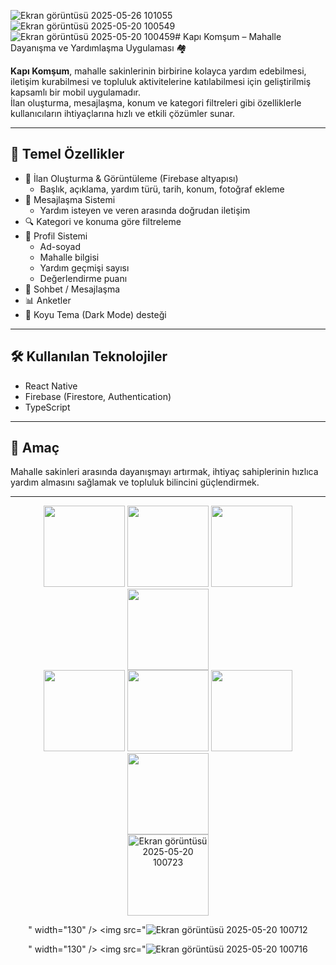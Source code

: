 ![Ekran görüntüsü 2025-05-26 101055](https://github.com/user-attachments/assets/32bedf71-93df-46dc-a037-8be07e5fa6b0)![Ekran görüntüsü 2025-05-20 100549](https://github.com/user-attachments/assets/e6416633-788c-4ba5-af59-28c30304e057)![Ekran görüntüsü 2025-05-20 100459](https://github.com/user-attachments/assets/55604bb2-d73c-40b8-a473-be91222ca3e1)# Kapı Komşum – Mahalle Dayanışma ve Yardımlaşma Uygulaması 🏘️

**Kapı Komşum**, mahalle sakinlerinin birbirine kolayca yardım edebilmesi, iletişim kurabilmesi ve topluluk aktivitelerine katılabilmesi için geliştirilmiş kapsamlı bir mobil uygulamadır.  
İlan oluşturma, mesajlaşma, konum ve kategori filtreleri gibi özelliklerle kullanıcıların ihtiyaçlarına hızlı ve etkili çözümler sunar.

---

## 📱 Temel Özellikler

- 📝 İlan Oluşturma & Görüntüleme (Firebase altyapısı)  
  - Başlık, açıklama, yardım türü, tarih, konum, fotoğraf ekleme  
- 💬 Mesajlaşma Sistemi  
  - Yardım isteyen ve veren arasında doğrudan iletişim  
- 🔍 Kategori ve konuma göre filtreleme  
- 👤 Profil Sistemi  
  - Ad-soyad  
  - Mahalle bilgisi  
  - Yardım geçmişi sayısı  
  - Değerlendirme puanı  
- 💬 Sohbet / Mesajlaşma  
- 📊 Anketler  
- 🌙 Koyu Tema (Dark Mode) desteği  

---

## 🛠️ Kullanılan Teknolojiler

- React Native  
- Firebase (Firestore, Authentication)  
- TypeScript 

---

## 🎯 Amaç

Mahalle sakinleri arasında dayanışmayı artırmak, ihtiyaç sahiplerinin hızlıca yardım almasını sağlamak ve topluluk bilincini güçlendirmek.

---

<div align="center"> 
  <img src="![Ekran görüntüsü 2025-05-26 100713](https://github.com/user-attachments/assets/9c7dd04a-f538-457a-8b18-91414567d619)
" width="130" />
  <img src="![Ekran görüntüsü 2025-05-26 100707](https://github.com/user-attachments/assets/6a93b5b4-aea5-47f1-8516-07543bda97d6)
" width="130" />
  <img src="![Ekran görüntüsü 2025-05-20 100451](https://github.com/user-attachments/assets/cb9593b4-6c08-48f7-a8c2-2c41a199a0d6)
" width="130" />
  <img src="![Ekran görüntüsü 2025-05-20 100459](https://github.com/user-attachments/assets/63fded9d-e427-4975-bc4a-acca3a78dafc)
" width="130" />
</div> 

<div align="center">
  <img src="![Ekran görüntüsü 2025-05-20 100549](https://github.com/user-attachments/assets/84471d2b-fe5d-4f46-99f5-f67e5f15b76e)
" width="130" />
  <img src="![Ekran görüntüsü 2025-05-26 101055](https://github.com/user-attachments/assets/3f3f9581-f95f-47e5-96b5-e376f72bb5a9)
" width="130" />
  <img src="![Ekran görüntüsü 2025-05-26 101151](https://github.com/user-attachments/assets/8804520b-bb6d-44f8-a378-10d011077705)
" width="130" />
    <img src="![Ekran görüntüsü 2025-05-26 101209](https://github.com/user-attachments/assets/9934c07e-9b22-47fe-a3e6-541b07544f72)
" width="130" />
</div>

<div align="center">
  <img src="![Ekran görüntüsü 2025-05-20 100706](https://github.com/user-attachments/assets/905c253f-b6c2-4a33-8c32-5f78c580b6e5)

" width="130" />
  <img src="![Ekran görüntüsü 2025-05-20 100723](https://github.com/user-attachments/assets/5ff22e4d-8a4e-471f-a801-200ad0e719a4)

" width="130" />
  <img src="![Ekran görüntüsü 2025-05-20 100712](https://github.com/user-attachments/assets/e9edd0df-a082-4aa2-9982-f37cb8344c54)

" width="130" />
    <img src="![Ekran görüntüsü 2025-05-20 100716](https://github.com/user-attachments/assets/116ab937-8552-4281-b081-e6e4f6b94910)

</div>
